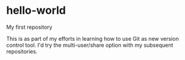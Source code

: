 # hello-world
My first repository

This is as part of my efforts in learning how to use Git as new version control tool.
I'd try the multi-user/share option with my subsequent repositories.
